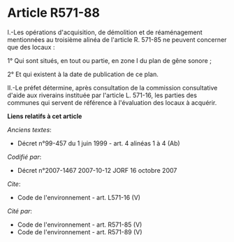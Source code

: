 # Article R571-88

I.-Les opérations d'acquisition, de démolition et de réaménagement mentionnées au troisième alinéa de l'article R. 571-85 ne
peuvent concerner que des locaux : 

1° Qui sont situés, en tout ou partie, en zone I du plan de gêne sonore ; 

2° Et qui existent à la date de publication de ce plan. 

II.-Le préfet détermine, après consultation de la commission consultative d'aide aux riverains instituée par l'article L.
571-16, les parties des communes qui servent de référence à l'évaluation des locaux à acquérir.

**Liens relatifs à cet article**

_Anciens textes_:

  - Décret n°99-457 du 1 juin 1999 - art. 4 alinéas 1 à 4 (Ab)

_Codifié par_:

  - Décret n°2007-1467 2007-10-12 JORF 16 octobre 2007

_Cite_:

  - Code de l'environnement - art. L571-16 (V)

_Cité par_:

  - Code de l'environnement - art. R571-85 (V)
  - Code de l'environnement - art. R571-89 (V)
